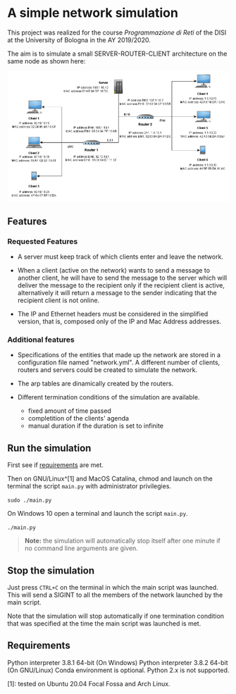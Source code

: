 # A simple network simulation

This project was realized for the course *Programmazione di Reti* of the DISI at
the University of Bologna in the AY 2019/2020.

The aim is to simulate a small SERVER-ROUTER-CLIENT architecture on the same 
node as shown here: 

![A picture of the network](resources/simple_network_simulation.png)

## Features

### Requested Features

- A server must keep track of which clients enter and leave the network.

- When a client (active on the network) wants to send a message to another 
client, he will have to send the message to the server which will deliver the 
message to the recipient only if the recipient client is active, alternatively 
it will return a message to the sender indicating that the recipient client 
is not online.

- The IP and Ethernet headers must be considered in the simplified version, 
that is, composed only of the IP and Mac Address addresses.

### Additional features

- Specifications of the entities that made up the network are stored in a 
configuration file named "network.yml". A different number of 
clients, routers and servers could be created to simulate the network.

- The arp tables are dinamically created by the routers.

- Different termination conditions of the simulation are available.
    - fixed amount of time passed
    - completition of the clients' agenda
    - manual duration if the duration is set to infinite

## Run the simulation

First see if [requirements](#dependencies) are met.

Then on GNU/Linux^[1] and MacOS Catalina, chmod and launch on the terminal the 
script `main.py` with administrator privilegies. 

`sudo ./main.py`

On Windows 10 open a terminal and launch the script `main.py`.

`./main.py`

> **Note:** the simulation will automatically stop itself after one minute if no
command line arguments are given.

## Stop the simulation 

Just press `CTRL+C` on the terminal in which the main 
script was launched. This will send a SIGINT to all the members of the network 
launched by the main script.

Note that the simulation will stop automatically if one termination condition 
that was specified at the time the main script was launched is met.

## Requirements

Python interpreter 3.8.1 64-bit (On Windows)
Python interpreter 3.8.2 64-bit (On GNU/Linux)
Conda environment is optional.
Python 2.x is not supported.

[1]: tested on Ubuntu 20.04 Focal Fossa and Arch Linux.